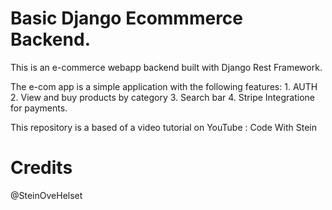 # Basic Django Ecommmerce Backend.

This is an e-commerce webapp backend built with Django Rest Framework.


The e-com app is a simple application with the following features:
    1. AUTH
    2. View and buy products by category
    3. Search bar
    4. Stripe Integratione for payments.

This repository is a based of a video tutorial on YouTube : Code With Stein

# Credits
@SteinOveHelset

